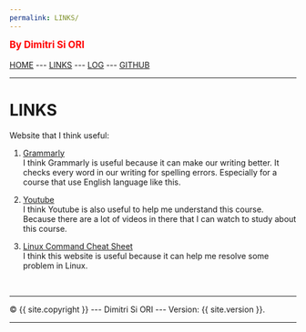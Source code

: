 ```yaml
---
permalink: LINKS/
---
```

<span style="color:red; font-weight:bold; font-size:larger;">By Dimitri Si ORI</span>
<br><br>
[HOME](https://dimitripn.github.io/os222) ---
[LINKS](https://dimitripn.github.io/os222/LINKS/) ---
[LOG](TXT/mylog.txt) ---
[GITHUB](https://github.com/dimitripn/os222)
<br>
<hr>

# LINKS

Website that I think useful:

1. [Grammarly](https://www.grammarly.com/)<br>
I think Grammarly is useful because it can make our writing better.
It checks every word in our writing for spelling errors.
Especially for a course that use English language like this.

2. [Youtube](https://www.youtube.com/)<br>
I think Youtube is also useful to help me understand this course.
Because there are a lot of videos in there that I can watch to study about this course.

3. [Linux Command Cheat Sheet](https://www.guru99.com/linux-commands-cheat-sheet.html)<br>
I think this website is useful because it can help me resolve some problem in Linux.


<br>
<hr>
&copy; {{ site.copyright }} --- Dimitri Si ORI --- Version: {{ site.version }}.
<hr>
<br>
